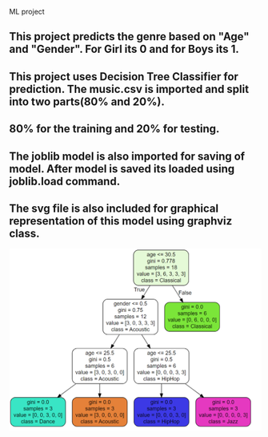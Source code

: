 ML project

## This project predicts the genre based on "Age" and "Gender". For Girl its 0 and for Boys its 1.

## This project uses Decision Tree Classifier for prediction. The music.csv is imported and split into two parts(80% and 20%).

## 80% for the training and 20% for testing. 

## The joblib model is also imported for saving of model. After model is saved its loaded using joblib.load command.

## The svg file is also included for graphical representation of this model using graphviz class.

<img src="images/111.png" alt="graphical representation" title="Decision Tree Classifier">